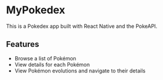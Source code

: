 # MyPokedex

This is a Pokedex app built with React Native and the PokeAPI.

## Features
- Browse a list of Pokémon
- View details for each Pokémon
- View Pokémon evolutions and navigate to their details

